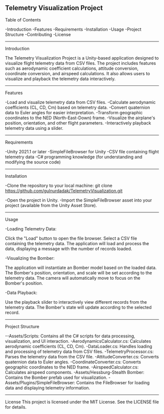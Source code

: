 Telemetry Visualization Project
---------------------------------
Table of Contents

-Introduction
-Features
-Requirements
-Installation
-Usage
-Project Structure
-Contributing
-License

----------------------------------
Introduction


The Telemetry Visualization Project is a Unity-based application designed to visualize flight telemetry data from CSV files. 
The project includes features such as aerodynamic coefficient calculations, attitude conversion, coordinate conversion, and airspeed calculations. 
It also allows users to visualize and playback the telemetry data interactively.


----------------------------------
Features

-Load and visualize telemetry data from CSV files.
-Calculate aerodynamic coefficients (CL, CD, Cm) based on telemetry data.
-Convert quaternion data to Euler angles for easier interpretation.
-Transform geographic coordinates to the NED (North-East-Down) frame.
-Visualize the airplane's position, orientation, and other flight parameters.
-Interactively playback telemetry data using a slider.

--------------------------------------

Requirements


-Unity 2021.1 or later
-SimpleFileBrowser for Unity
-CSV file containing flight telemetry data
-C# programming knowledge (for understanding and modifying the source code)

-------------------------------------

Installation


-Clone the repository to your local machine:
git clone https://github.com/gulnurdadak/TelemetryVisualization.git

-Open the project in Unity.
-Import the SimpleFileBrowser asset into your project (available from the Unity Asset Store).

---------------------------------------

Usage


-Loading Telemetry Data:

Click the "Load" button to open the file browser.
Select a CSV file containing the telemetry data.
The application will load and process the data, displaying a message with the number of records loaded.


-Visualizing the Bomber:

The application will instantiate an Bomber model based on the loaded data.
The Bomber's position, orientation, and scale will be set according to the telemetry data.
The camera will automatically move to focus on the Bomber's position.


-Data Playback:

Use the playback slider to interactively view different records from the telemetry data.
The Bomber's state will update according to the selected record.

------------------------------------------


Project Structure


--Assets/Scripts: Contains all the C# scripts for data processing, visualization, and UI interaction.
-AerodynamicsCalculator.cs: Calculates aerodynamic coefficients (CL, CD, Cm).
-DataLoader.cs: Handles loading and processing of telemetry data from CSV files.
-TelemetryProcessor.cs: Parses the telemetry data from the CSV file.
-AttitudeConverter.cs: Converts quaternion data to Euler angles.
-CoordinateConverter.cs: Converts geographic coordinates to the NED frame.
-AirspeedCalculator.cs: Calculates airspeed components.
-Assets/Hessburg-Stealth Bomber: Contains the Bomber prefab used for visualization.
-Assets/Plugins/SimpleFileBrowser: Contains the FileBrowser for loading data and displaying telemetry information.

---------------------------------------

License
This project is licensed under the MIT License. See the LICENSE file for details.

